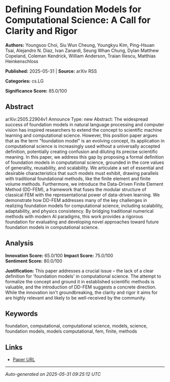 # Defining Foundation Models for Computational Science: A Call for Clarity and Rigor

**Authors:** Youngsoo Choi, Siu Wun Cheung, Youngkyu Kim, Ping-Hsuan Tsai, Alejandro N. Diaz, Ivan Zanardi, Seung Whan Chung, Dylan Matthew Copeland, Coleman Kendrick, William Anderson, Traian Iliescu, Matthias Heinkenschloss

**Published:** 2025-05-31 | **Source:** arXiv RSS

**Categories:** cs.LG

**Significance Score:** 85.0/100

## Abstract

arXiv:2505.22904v1 Announce Type: new 
Abstract: The widespread success of foundation models in natural language processing and computer vision has inspired researchers to extend the concept to scientific machine learning and computational science. However, this position paper argues that as the term "foundation model" is an evolving concept, its application in computational science is increasingly used without a universally accepted definition, potentially creating confusion and diluting its precise scientific meaning. In this paper, we address this gap by proposing a formal definition of foundation models in computational science, grounded in the core values of generality, reusability, and scalability. We articulate a set of essential and desirable characteristics that such models must exhibit, drawing parallels with traditional foundational methods, like the finite element and finite volume methods. Furthermore, we introduce the Data-Driven Finite Element Method (DD-FEM), a framework that fuses the modular structure of classical FEM with the representational power of data-driven learning. We demonstrate how DD-FEM addresses many of the key challenges in realizing foundation models for computational science, including scalability, adaptability, and physics consistency. By bridging traditional numerical methods with modern AI paradigms, this work provides a rigorous foundation for evaluating and developing novel approaches toward future foundation models in computational science.

## Analysis

**Innovation Score:** 65.0/100
**Impact Score:** 75.0/100  
**Sentiment Score:** 80.0/100

**Justification:** This paper addresses a crucial issue – the lack of a clear definition for 'foundation models' in computational science. The attempt to formalize the concept and ground it in established scientific methods is valuable, and the introduction of DD-FEM suggests a concrete direction. While the innovation isn't groundbreaking, the clarity and rigor it aims for are highly relevant and likely to be well-received by the community.

## Keywords

foundation, computational, computational science, models, science, foundation models, models computational, fem, finite, methods

## Links

- [Paper URL](https://arxiv.org/abs/2505.22904)

---
*Auto-generated on 2025-05-31 09:25:12 UTC*
